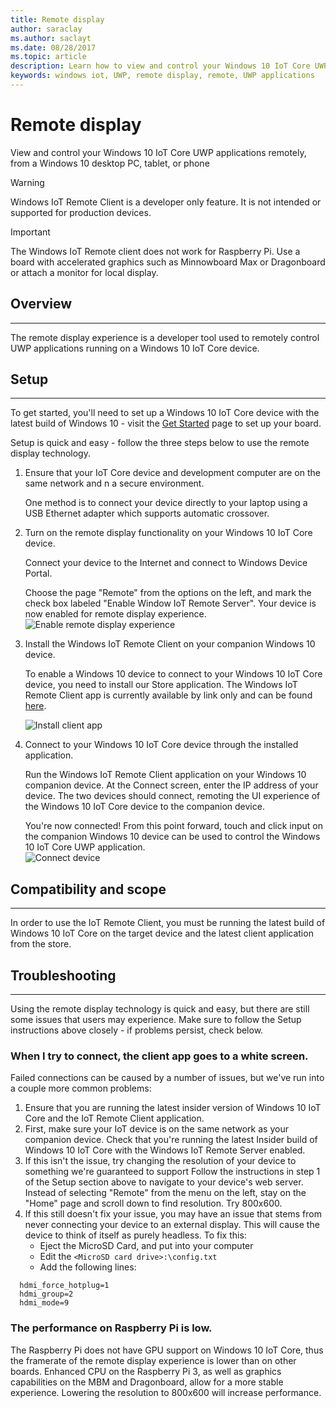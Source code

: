 ```yaml
---
title: Remote display
author: saraclay
ms.author: saclayt
ms.date: 08/28/2017
ms.topic: article
description: Learn how to view and control your Windows 10 IoT Core UWP applications remotely.
keywords: windows iot, UWP, remote display, remote, UWP applications
---
```


# Remote display
View and control your Windows 10 IoT Core UWP applications remotely, from a Windows 10 desktop PC, tablet, or phone

> [!WARNING]
> Windows IoT Remote Client is a developer only feature. It is not intended or supported for production devices.

> [!IMPORTANT]
> The Windows IoT Remote client does not work for Raspberry Pi. Use a board with accelerated graphics such as Minnowboard Max or Dragonboard or attach a monitor for local display.

## Overview
___
The remote display experience is a developer tool used to remotely control UWP applications running on a Windows 10 IoT Core device.   

## Setup
___
To get started, you'll need to set up a Windows 10 IoT Core device with the latest build of Windows 10 - visit the [Get Started](https://developer.microsoft.com/en-us/windows/iot/getstarted) page to set up your board.

Setup is quick and easy - follow the three steps below to use the remote display technology.

1. Ensure that your IoT Core device and development computer are on the same network and n a secure environment.

    One method is to connect your device directly to your laptop using a USB Ethernet adapter which supports automatic crossover.

1. Turn on the remote display functionality on your Windows 10 IoT Core device.
  
    Connect your device to the Internet and connect to Windows Device Portal.
  
	Choose the page "Remote" from the options on the left, and mark the check box labeled "Enable Window IoT Remote Server".  Your device is now enabled for remote display experience.
    ![Enable remote display experience](../media/RemoteDisplay/enable-remote.png)

1. Install the Windows IoT Remote Client on your companion Windows 10 device.
  
    To enable a Windows 10 device to connect to your Windows 10 IoT Core device, you need to install our Store application.  The Windows IoT Remote Client app is currently available by link only and can be found [here](https://www.microsoft.com/en-us/store/apps/iot-remote-client/9nblggh5mnxz).
    
    ![Install client app](../media/RemoteDisplay/store-app.png)


1. Connect to your Windows 10 IoT Core device through the installed application.
  
    Run the Windows IoT Remote Client application on your Windows 10 companion device.  At the Connect screen, enter the IP address of your device. The two devices should connect, remoting the UI experience of the Windows 10 IoT Core device to the companion device.
    
    You're now connected! From this point forward, touch and click input on the companion Windows 10 device can be used to control the Windows 10 IoT Core UWP application.  
    ![Connect device](../media/RemoteDisplay/connect-device.png)
      

## Compatibility and scope
___
In order to use the IoT Remote Client, you must be running the latest build of Windows 10 IoT Core on the target device and the latest client application from the store. 
    
  
## Troubleshooting
___
Using the remote display technology is quick and easy, but there are still some issues that users may experience.  Make sure to follow the Setup instructions above closely - if problems persist, check below.

### When I try to connect, the client app goes to a white screen.
Failed connections can be caused by a number of issues, but we've run into a couple more common problems:

1. Ensure that you are running the latest insider version of Windows 10 IoT Core and the IoT Remote Client application.
1. First, make sure your IoT device is on the same network as your companion device.
    Check that you're running the latest Insider build of Windows 10 IoT Core with the Windows IoT Remote Server enabled.
1. If this isn't the issue, try changing the resolution of your device to something we're guaranteed to support
    Follow the instructions in step 1 of the Setup section above to navigate to your device's web server.  Instead of selecting "Remote" from the menu on the left, stay on the "Home" page and scroll down to find resolution.  Try 800x600.
1. If this still doesn't fix your issue, you may have an issue that stems from never connecting your device to an external display.
    This will cause the device to think of itself as purely headless.  To fix this:
    * Eject the MicroSD Card, and put into your computer
    * Edit the `<MicroSD card drive>:\config.txt`
    * Add the following lines:
 
```
  hdmi_force_hotplug=1
  hdmi_group=2
  hdmi_mode=9
```

### The performance on Raspberry Pi is low. 
The Raspberry Pi does not have GPU support on Windows 10 IoT Core, thus the framerate of the remote display experience is lower than on other boards.  Enhanced CPU on the Raspberry Pi 3, as well as graphics capabilities on the MBM and Dragonboard, allow for a more stable experience.  Lowering the resolution to 800x600 will increase performance.
